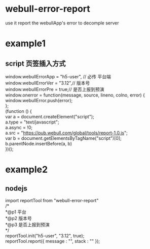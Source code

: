 # webull-error-report
use it report the webullApp's error to decomple server

# example1   
## script 页签插入方式   
  window.webullErrorApp = "h5-user", // 必传 平台端  
  window.webullErrorVer = "3.12",// 版本号  
  window.webullErrorPre = true;// 是否上报到预演  
  window.onerror = function(message, source, lineno, colno, error) {  
  window.webullError.push(error);  
};  
(function () {  
  var a = document.createElement("script");  
  a.type = "text/javascript";  
  a.async = !0;  
  a.src = "https://pub.webull.com/global/tools/report-1.0.js";   
  var b = document.getElementsByTagName("script")[0];  
  b.parentNode.insertBefore(a, b)  
})();  

# example2  
## nodejs  
import reportTool from "webull-error-report"   
/*  
*@p1 平台  
*@p2 版本号  
*@p3 是否上报到预演  
*/  
reportTool.init("h5-user", "3.12", true);    
reportTool.report({ message : "",  stack : "" });  

